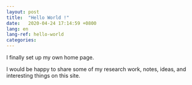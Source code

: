 ```yaml
---
layout: post
title:  "Hello World !"
date:   2020-04-24 17:14:59 +0800
lang: en
lang-ref: hello-world
categories: 
---
```


I finally set up my own home page.

I would be happy to share some of my research work, notes, ideas, and interesting things on this site.